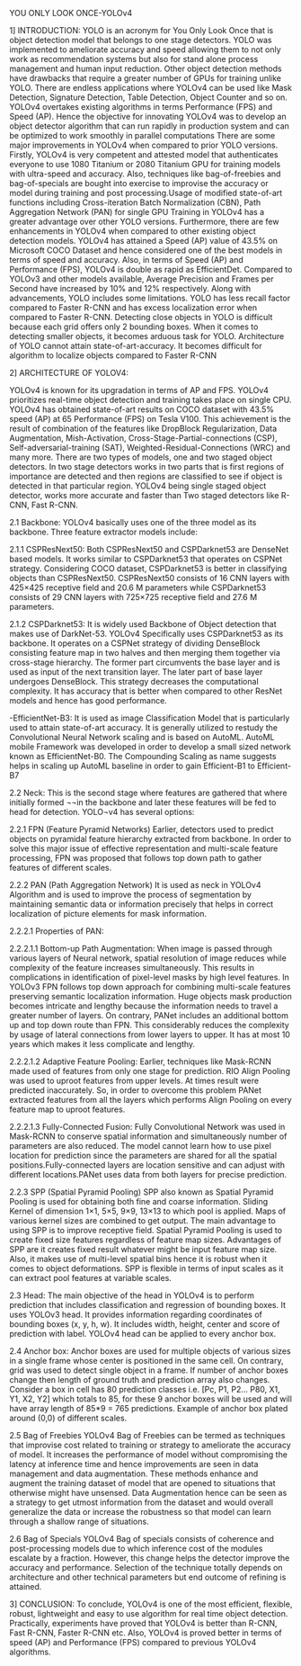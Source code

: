YOU ONLY LOOK ONCE-YOLOv4

1] INTRODUCTION:
YOLO is an acronym for You Only Look Once that is object detection model that belongs to one stage detectors. YOLO was implemented to ameliorate accuracy and speed allowing them to not only work as recommendation systems but also for stand alone process management and human input reduction. Other object detection methods have drawbacks that require a greater number of GPUs for training unlike YOLO. There are endless applications where YOLOv4 can be used like Mask Detection, Signature Detection, Table Detection, Object Counter and so on.
YOLOv4 overtakes existing algorithms in terms Performance (FPS) and Speed (AP). Hence the objective for innovating YOLOv4 was to develop an object detector algorithm that can run rapidly in production system and can be optimized to work smoothly in parallel computations
There are some major improvements in YOLOv4 when compared to prior YOLO versions. Firstly, YOLOv4 is very competent and attested model that authenticates everyone to use 1080 Titanium or 2080 Titanium GPU for training models with ultra-speed and accuracy. Also, techniques like bag-of-freebies and bag-of-specials are bought into exercise to improvise the accuracy or model during training and post processing.Usage of modified state-of-art functions including Cross-iteration Batch Normalization (CBN), Path Aggregation Network (PAN) for single GPU Training in YOLOv4 has a greater advantage over other YOLO versions. Furthermore, there are few enhancements in YOLOv4 when compared to other existing object detection models. YOLOv4 has attained a Speed (AP) value of 43.5% on Microsoft COCO Dataset and hence considered one of the best models in terms of speed and accuracy. Also, in terms of Speed (AP) and Performance (FPS), YOLOv4 is double as rapid as EfficientDet. Compared to YOLOv3 and other models available, Average Precision and Frames per Second have increased by 10% and 12% respectively.
Along with advancements, YOLO includes some limitations. YOLO has less recall factor compared to Faster R-CNN and has excess localization error when compared to Faster R-CNN. Detecting close objects in YOLO is difficult because each grid offers only 2 bounding boxes. When it comes to detecting smaller objects, it becomes arduous task for YOLO. Architecture of YOLO cannot attain state-of-art-accuracy. It becomes difficult for algorithm to localize objects compared to Faster R-CNN

2] ARCHITECTURE OF YOLOV4:

YOLOv4 is known for its upgradation in terms of AP and FPS. YOLOv4 prioritizes real-time object detection and training takes place on single CPU. YOLOv4 has obtained state-of-art results on COCO dataset with 43.5% speed (AP) at 65 Performance (FPS) on Tesla V100. This achievement is the result of combination of the features like DropBlock Regularization, Data Augmentation, Mish-Activation, Cross-Stage-Partial-connections (CSP), Self-adversarial-training (SAT), Weighted-Residual-Connections (WRC) and many more.
There are two types of models, one and two staged object detectors. In two stage detectors works in two parts that is first regions of importance are detected and then regions are classified to see if object is detected in that particular region. YOLOv4 being single staged object detector, works more accurate and faster than Two staged detectors like R-CNN, Fast R-CNN.

2.1 Backbone:
YOLOv4 basically uses one of the three model as its backbone. Three feature extractor models include:

2.1.1 CSPResNext50:
Both CSPResNext50 and CSPDarknet53 are DenseNet based models. It works similar to CSPDarknet53 that operates on CSPNet strategy. Considering COCO dataset, CSPDarknet53 is better in classifying objects than CSPResNext50. CSPResNext50 consists of 16 CNN layers with 425×425 receptive field and 20.6 M parameters while CSPDarknet53 consists of 29 CNN layers with 725×725 receptive field and 27.6 M parameters.

2.1.2 CSPDarknet53:
It is widely used Backbone of Object detection that makes use of DarkNet-53. YOLOv4 Specifically uses CSPDarknet53 as its backbone. It operates on a CSPNet strategy of dividing DenseBlock consisting feature map in two halves and then merging them together via cross-stage hierarchy. The former part circumvents the base layer and is used as input of the next transition layer. The later part of base layer undergoes DenseBlock. This strategy decreases the computational complexity. It has accuracy that is better when compared to other ResNet models and hence has good performance.

-EfficientNet-B3:
It is used as image Classification Model that is particularly used to attain state-of-art accuracy. It is generally utilized to restudy the Convolutional Neural Network scaling and is based on AutoML. AutoML mobile Framework was developed in order to develop a small sized network known as EfficientNet-B0. The Compounding Scaling as name suggests helps in scaling up AutoML baseline in order to gain Efficient-B1 to Efficient-B7

2.2 Neck:
This is the second stage where features are gathered that where initially formed ¬¬in the backbone and later these features will be fed to head for detection. YOLO¬v4 has several options:

2.2.1 FPN (Feature Pyramid Networks)
Earlier, detectors used to predict objects on pyramidal feature hierarchy extracted from backbone. In order to solve this major issue of effective representation and multi-scale feature processing, FPN was proposed that follows top down path to gather features of different scales.

2.2.2 PAN (Path Aggregation Network)
It is used as neck in YOLOv4 Algorithm and is used to improve the process of segmentation by maintaining semantic data or information precisely that helps in correct localization of picture elements for mask information.

2.2.2.1 Properties of PAN:

2.2.2.1.1 Bottom-up Path Augmentation:
When image is passed through various layers of Neural network, spatial resolution of image reduces while complexity of the feature increases simultaneously. This results in complications in identification of pixel-level masks by high level features. In YOLOv3 FPN follows top down approach for combining multi-scale features preserving semantic localization information. Huge objects mask production becomes intricate and lengthy because the information needs to travel a greater number of layers.
On contrary, PANet includes an additional bottom up and top down route than FPN. This considerably reduces the complexity by usage of lateral connections from lower layers to upper. It has at most 10 years which makes it less complicate and lengthy.

2.2.2.1.2 Adaptive Feature Pooling:
Earlier, techniques like Mask-RCNN made used of features from only one stage for prediction. RIO Align Pooling was used to uproot features from upper levels. At times result were predicted inaccurately. So, in order to overcome this problem PANet extracted features from all the layers which performs Align Pooling on every feature map to uproot features.

2.2.2.1.3 Fully-Connected Fusion:
Fully Convolutional Network was used in Mask-RCNN to conserve spatial information and simultaneously number of parameters are also reduced. The model cannot learn how to use pixel location for prediction since the parameters are shared for all the spatial positions.Fully-connected layers are location sensitive and can adjust with different locations.PANet uses data from both layers for precise prediction.

2.2.3 SPP (Spatial Pyramid Pooling)
SPP also known as Spatial Pyramid Pooling is used for obtaining both fine and coarse information. Sliding Kernel of dimension 1×1, 5×5, 9×9, 13×13 to which pool is applied. Maps of various kernel sizes are combined to get output. The main advantage to using SPP is to improve receptive field. Spatial Pyramid Pooling is used to create fixed size features regardless of feature map sizes.
Advantages of SPP are it creates fixed result whatever might be input feature map size. Also, it makes use of multi-level spatial bins hence it is robust when it comes to object deformations. SPP is flexible in terms of input scales as it can extract pool features at variable scales.

2.3 Head:
The main objective of the head in YOLOv4 is to perform prediction that includes classification and regression of bounding boxes. It uses YOLOv3 head. It provides information regarding coordinates of bounding boxes (x, y, h, w). It includes width, height, center and score of prediction with label. YOLOv4 head can be applied to every anchor box.

2.4 Anchor box:
Anchor boxes are used for multiple objects of various sizes in a single frame whose center is positioned in the same cell. On contrary, grid was used to detect single object in a frame. If number of anchor boxes change then length of ground truth and prediction array also changes.
Consider a box in cell has 80 prediction classes i.e. [Pc, P1, P2... P80, X1, Y1, X2, Y2] which totals to 85, for these 9 anchor boxes will be used and will have array length of 85\*9 = 765 predictions.
Example of anchor box plated around (0,0) of different scales.

2.5 Bag of Freebies YOLOv4
Bag of Freebies can be termed as techniques that improvise cost related to training or strategy to ameliorate the accuracy of model. It increases the performance of model without compromising the latency at inference time and hence improvements are seen in data management and data augmentation. These methods enhance and augment the training dataset of model that are opened to situations that otherwise might have unsensed. Data Augmentation hence can be seen as a strategy to get utmost information from the dataset and would overall generalize the data or increase the robustness so that model can learn through a shallow range of situations.

2.6 Bag of Specials YOLOv4
Bag of specials consists of coherence and post-processing models due to which inference cost of the modules escalate by a fraction. However, this change helps the detector improve the accuracy and performance. Selection of the technique totally depends on architecture and other technical parameters but end outcome of refining is attained.

3] CONCLUSION:
To conclude, YOLOv4 is one of the most efficient, flexible, robust, lightweight and easy to use algorithm for real time object detection. Practically, experiments have proved that YOLOv4 is better than R-CNN, Fast R-CNN, Faster R-CNN etc. Also, YOLOv4 is proved better in terms of speed (AP) and Performance (FPS) compared to previous YOLOv4 algorithms.
